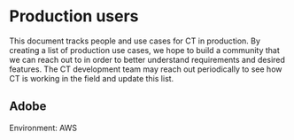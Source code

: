 # Production users

This document tracks people and use cases for CT in production. By creating a list of production use cases, we hope to build a community that we can reach out to in order to better understand requirements and desired features. The CT development team may reach out periodically to see how CT is working in the field and update this list.

## Adobe

Environment: AWS
